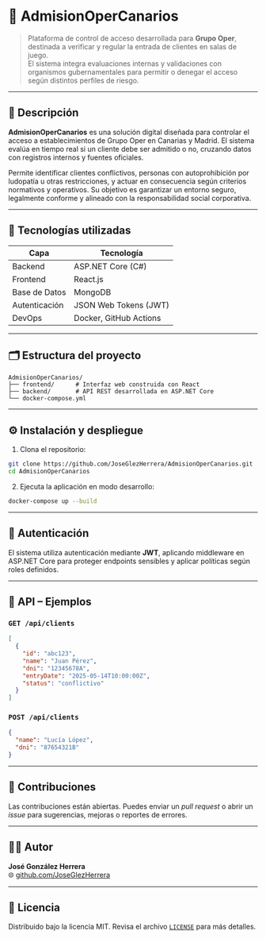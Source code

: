 # 🎫 AdmisionOperCanarios

> Plataforma de control de acceso desarrollada para **Grupo Oper**, destinada a verificar y regular la entrada de clientes en salas de juego.  
> El sistema integra evaluaciones internas y validaciones con organismos gubernamentales para permitir o denegar el acceso según distintos perfiles de riesgo.

---

## 📘 Descripción

**AdmisionOperCanarios** es una solución digital diseñada para controlar el acceso a establecimientos de Grupo Oper en Canarias y Madrid. El sistema evalúa en tiempo real si un cliente debe ser admitido o no, cruzando datos con registros internos y fuentes oficiales.

Permite identificar clientes conflictivos, personas con autoprohibición por ludopatía u otras restricciones, y actuar en consecuencia según criterios normativos y operativos. Su objetivo es garantizar un entorno seguro, legalmente conforme y alineado con la responsabilidad social corporativa.

---

## 🧰 Tecnologías utilizadas

| Capa          | Tecnología            |
|---------------|------------------------|
| Backend       | ASP.NET Core (C#)      |
| Frontend      | React.js               |
| Base de Datos | MongoDB                |
| Autenticación | JSON Web Tokens (JWT)  |
| DevOps        | Docker, GitHub Actions |

---

## 🗂️ Estructura del proyecto

```
AdmisionOperCanarios/
├── frontend/      # Interfaz web construida con React
├── backend/       # API REST desarrollada en ASP.NET Core
└── docker-compose.yml
```

---

## ⚙️ Instalación y despliegue

1. Clona el repositorio:

```bash
git clone https://github.com/JoseGlezHerrera/AdmisionOperCanarios.git
cd AdmisionOperCanarios
```

2. Ejecuta la aplicación en modo desarrollo:

```bash
docker-compose up --build
```

---

## 🔐 Autenticación

El sistema utiliza autenticación mediante **JWT**, aplicando middleware en ASP.NET Core para proteger endpoints sensibles y aplicar políticas según roles definidos.

---

## 📡 API – Ejemplos

### `GET /api/clients`

```json
[
  {
    "id": "abc123",
    "name": "Juan Pérez",
    "dni": "12345678A",
    "entryDate": "2025-05-14T10:00:00Z",
    "status": "conflictivo"
  }
]
```

### `POST /api/clients`

```json
{
  "name": "Lucía López",
  "dni": "87654321B"
}
```

---

## 🤝 Contribuciones

Las contribuciones están abiertas. Puedes enviar un *pull request* o abrir un *issue* para sugerencias, mejoras o reportes de errores.

---

## 👨‍💻 Autor

**José González Herrera**  
🌐 [github.com/JoseGlezHerrera](https://github.com/JoseGlezHerrera)

---

## 📄 Licencia

Distribuido bajo la licencia MIT. Revisa el archivo [`LICENSE`](LICENSE) para más detalles.
